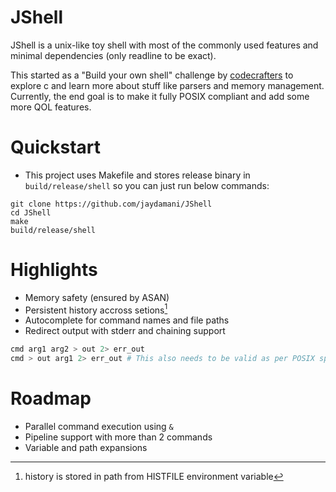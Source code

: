 # JShell

JShell is a unix-like toy shell with most of the commonly used features and minimal dependencies (only readline to be exact).

This started as a "Build your own shell" challenge by [codecrafters](https://app.codecrafters.io/courses/shell/overview) to explore c and learn more about stuff like parsers and memory management. Currently, the end goal is to make it fully POSIX compliant and add some more QOL features.

# Quickstart
- This project uses Makefile and stores release binary in `build/release/shell` so you can just run below commands:
```
git clone https://github.com/jaydamani/JShell
cd JShell
make
build/release/shell
```

# Highlights
- Memory safety (ensured by ASAN)
- Persistent history accross setions[^*]
- Autocomplete for command names and file paths
- Redirect output with stderr and chaining support
```sh
cmd arg1 arg2 > out 2> err_out
cmd > out arg1 2> err_out # This also needs to be valid as per POSIX specification
```

# Roadmap
- Parallel command execution using `&`
- Pipeline support with more than 2 commands
- Variable and path expansions
[^*]: history is stored in path from HISTFILE environment variable
